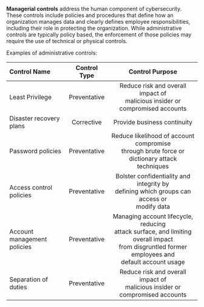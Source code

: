 
**Managerial controls** address the human component of cybersecurity. These controls include policies and procedures that define how an organization manages data and clearly defines employee responsibilities, including their role in protecting the organization. While administrative controls are typically policy based, the enforcement of those policies may require the use of technical or physical controls.

Examples of administrative controls:

| **Control Name** | **Control Type** | **Control Purpose** |
| :-- | :--: | :--: |
| Least Privilege | Preventative | Reduce risk and overall impact of <br>malicious insider or compromised accounts |
| Disaster recovery plans | Corrective | Provide business continuity |
| Password policies | Preventative | Reduce likelihood of account compromise<br>through brute force or dictionary attack<br>techniques |
| Access control policies | Preventative | Bolster confidentiality and integrity by <br>defining which groups can access or <br>modify data |
| Account management<br>policies | Preventative | Managing account lifecycle, reducing <br>attack surface, and limiting overall impact <br>from disgruntled former employees and <br>default account usage |
| Separation of duties | Preventative | Reduce risk and overall impact of <br>malicious insider or compromised accounts |
